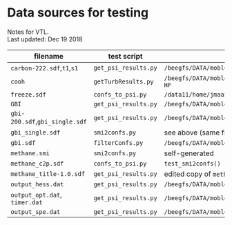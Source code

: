 
# Data sources for testing
Notes for VTL.  
Last updated: Dec 19 2018

| filename                       | test script          | source                                                                                       |
|--------------------------------|----------------------|----------------------------------------------------------------------------------------------|
| `carbon-222.sdf`,`t1`,`s1`     | `get_psi_results.py` | `/beegfs/DATA/mobley/limvt/openforcefield/pipeline/work_hydrocarbons/HESS`                   |
| `cooh`                         | `getTurbResults.py`  | `/beegfs/DATA/mobley/limvt/openforcefield/pipeline/work_coohDirection/02_torsion/03_Turbomole/2_solv-HF` |
| `freeze.sdf`                   | `confs_to_psi.py`    | `/data11/home/jmaat/off_nitrogens/sdf_min/sdf_min_mol2/pyrnit_2_constituent_11_improper.sdf` |
| `GBI`                          | `get_psi_results.py` | `/beegfs/DATA/mobley/limvt/openforcefield/pipeline/03_examples/set1/GBI`                     |
| `gbi-200.sdf`,`gbi_single.sdf` | `get_psi_results.py` | `/beegfs/DATA/mobley/limvt/openforcefield/pipeline/03_examples/set1/examples2-200.sdf`       |
| `gbi_single.sdf`               | `smi2confs.py`       | see above (same file)                                                                        |
| `gbi.sdf`                      | `filterConfs.py`     | `/beegfs/DATA/mobley/limvt/openforcefield/pipeline/03_examples/set1/examples2.sdf`           |
| `methane.smi`                  | `smi2confs.py`       | self-generated                                                                               |
| `methane_c2p.sdf`              | `confs_to_psi.py`    | `test_smi2confs()`                                                                           |
| `methane_title-1.0.sdf`        | `get_psi_results.py` | edited copy of `methane_c2p.sdf`                                                             |
| `output_hess.dat`              | `get_psi_results.py` | `/beegfs/DATA/mobley/limvt/openforcefield/hessian/sandbox_benzene/benzene/output.dat`        |
| `output_opt.dat`, `timer.dat`  | `get_psi_results.py` | `/beegfs/DATA/mobley/limvt/openforcefield/pipeline/03_examples/set1/GBI/1/`                  |
| `output_spe.dat`               | `get_psi_results.py` | `/beegfs/DATA/mobley/limvt/openforcefield/pipeline/set1_01_main/SPE1/AlkEthOH_c1178/1/output.dat` |

